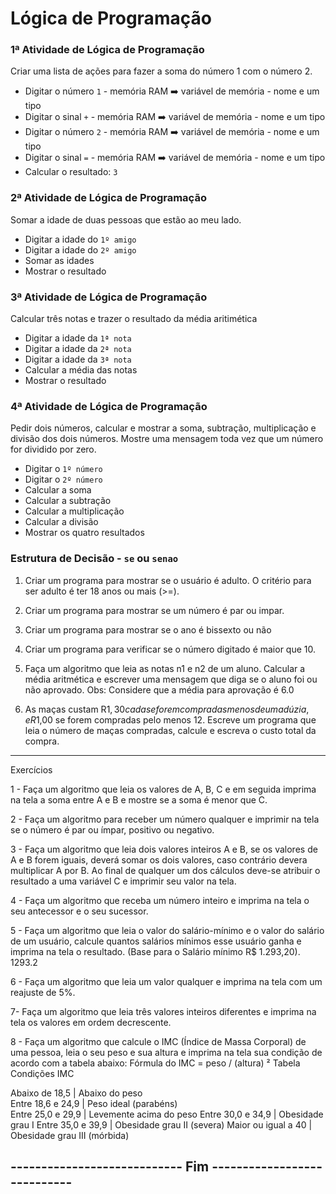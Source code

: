# Lógica de Programação

### **1ª Atividade de Lógica de Programação**

Criar uma lista de ações para fazer a soma do número 1 com o número 2.

- Digitar o número `1` - memória RAM ➡️ variável de memória - nome e um tipo
- Digitar o sinal `+` - memória RAM ➡️ variável de memória - nome e um tipo
- Digitar o número `2` - memória RAM ➡️ variável de memória - nome e um tipo
- Digitar o sinal `=` - memória RAM ➡️ variável de memória - nome e um tipo
- Calcular o resultado: `3`

### **2ª Atividade de Lógica de Programação**

Somar a idade de duas pessoas que estão ao meu lado.

- Digitar a idade do `1º amigo`
- Digitar a idade do `2º amigo`
- Somar as idades
- Mostrar o resultado

### **3ª Atividade de Lógica de Programação**

Calcular três notas e trazer o resultado da média aritimética

- Digitar a idade da `1ª nota`
- Digitar a idade da `2ª nota`
- Digitar a idade da `3ª nota`
- Calcular a média das notas
- Mostrar o resultado

### **4ª Atividade de Lógica de Programação**

Pedir dois números, calcular e mostrar a soma, subtração, multiplicação e divisão dos dois números. Mostre uma mensagem toda vez que um número for dividido por zero.

- Digitar o `1º número`
- Digitar o `2º número`
- Calcular a soma
- Calcular a subtração
- Calcular a multiplicação
- Calcular a divisão
- Mostrar os quatro resultados

### Estrutura de Decisão - `se` ou `senao`

1. Criar um programa para mostrar se o usuário é adulto. O critério para ser adulto é ter 18 anos ou mais (>=).

2. Criar um programa para mostrar se um número é par ou impar.

3. Criar um programa para mostrar se o ano é bissexto ou não

4. Criar um programa para verificar se o número digitado é maior que 10.

5. Faça um algoritmo que leia as notas n1 e n2 de um aluno. Calcular a média aritmética e escrever uma mensagem que diga se o aluno foi ou não aprovado. Obs: Considere que a média para aprovação é 6.0

6. As maças custam R$1,30 cada se forem compradas menos de uma dúzia, e R$1,00 se forem compradas pelo menos 12. Escreve um programa que leia o número de maças compradas, calcule e escreva o custo total da compra. 

---

Exercícios 

1 - Faça um algoritmo que leia os valores de A, B, C e em seguida imprima na tela a soma entre A e B e mostre se a soma é menor que C.

2 - Faça um algoritmo para receber um número qualquer e imprimir na tela se o número é par ou ímpar, positivo ou negativo.

3 - Faça um algoritmo que leia dois valores inteiros A e B, se os valores de A e B forem iguais, deverá somar os dois valores, caso contrário devera multiplicar A por B. Ao final de qualquer um dos cálculos deve-se atribuir o resultado a uma variável C e imprimir seu valor na tela.

4 - Faça um algoritmo que receba um número inteiro e imprima na tela o seu antecessor e o seu sucessor.

5 - Faça um algoritmo que leia o valor do salário-mínimo e o valor do salário de um usuário, calcule quantos salários mínimos esse usuário ganha e imprima na tela o resultado. (Base para o Salário mínimo R$ 1.293,20).     1293.2

6 - Faça um algoritmo que leia um valor qualquer e imprima na tela com um reajuste de 5%.

7- Faça um algoritmo que leia três valores inteiros diferentes e imprima na tela os valores em ordem decrescente.

8 - Faça um algoritmo que calcule o IMC (Índice de Massa Corporal) de uma pessoa, leia o seu peso e sua altura e imprima na tela sua condição 
de acordo com a tabela abaixo:
Fórmula do IMC = peso / (altura) ²
Tabela Condições IMC
  
 Abaixo de 18,5   | Abaixo do peso          
 Entre 18,6 e 24,9 | Peso ideal (parabéns)  
 Entre 25,0 e 29,9 | Levemente acima do peso
 Entre 30,0 e 34,9 | Obesidade grau I 
 Entre 35,0 e 39,9 | Obesidade grau II (severa)
 Maior ou igual a 40 | Obesidade grau III (mórbida)

## **---------------------------- Fim ----------------------------**

